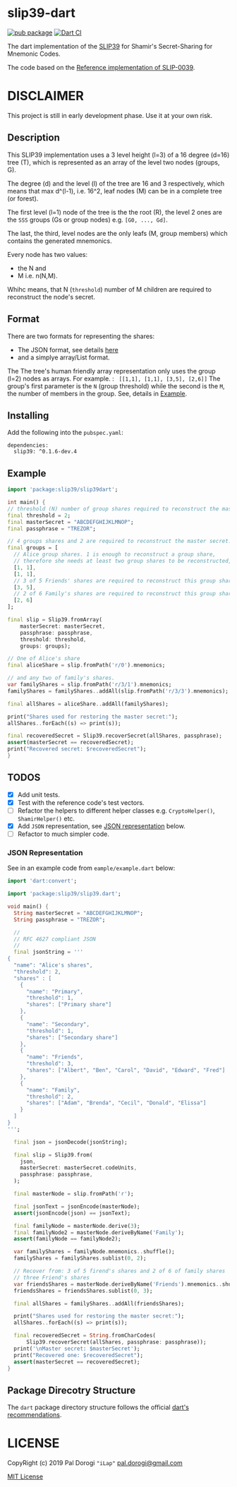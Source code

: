 # slip39-dart

[![pub package](https://img.shields.io/pub/v/slip39.svg)](https://pub.dartlang.org/packages/slip39)
[![Dart CI](https://github.com/ilap/slip39-dart/actions/workflows/dart.yml/badge.svg?branch=master)](https://github.com/ilap/slip39-dart/actions/workflows/dart.yml)

The dart implementation of the [SLIP39](https://github.com/satoshilabs/slips/blob/master/slip-0039.md) for Shamir's Secret-Sharing for Mnemonic Codes.

The code based on the [Reference implementation of SLIP-0039](https://github.com/trezor/python-shamir-mnemonic/).

# DISCLAIMER

This project is still in early development phase. Use it at your own risk.

## Description

 This SLIP39 implementation uses a 3 level height (l=3) of a 16 degree (d=16) tree (T), which is represented as an array of the level two nodes (groups, G).

 The degree (d) and the level (l) of the tree are 16 and 3 respectively,
 which means that max d^(l-1), i.e. 16^2, leaf nodes (M) can be in a complete tree (or forest).

 The first level (l=1) node of the tree is the the root (R), the level 2 ones are the `SSS` groups (Gs or group nodes) e.g. `[G0, ..., Gd]`.
 
 The last, the third, level nodes are the only leafs (M, group members) which contains the generated mnemonics.
 
 Every node has two values:
  - the N and 
  - M i.e. n(N,M).
 
 Whihc means, that N (`threshold`) number of M children are required to reconstruct the node's secret.

## Format

There are two formats for representing the shares:
  - The JSON format, see details [here](#json-representation)
  - and a simplye array/List format.
  
The The tree's human friendly array representation only uses the group (l=2) nodes as arrays.
For example. : ``` [[1,1], [1,1], [3,5], [2,6]]```
The group's first parameter is the `N` (group threshold) while the second is the `M`, the number of members in the group. See, details in [Example](#Example).

## Installing

Add the following into the `pubspec.yaml`:

```
dependencies:
  slip39: ^0.1.6-dev.4
```

## Example

  ``` dart
  import 'package:slip39/slip39dart';

  int main() {
  // threshold (N) number of group shares required to reconstruct the master secret.
  final threshold = 2;
  final masterSecret = "ABCDEFGHIJKLMNOP";
  final passphrase = "TREZOR";

  // 4 groups shares and 2 are required to reconstruct the master secret.
  final groups = [
    // Alice group shares. 1 is enough to reconstruct a group share,
    // therefore she needs at least two group shares to be reconstructed,
    [1, 1],
    [1, 1],
    // 3 of 5 Friends' shares are required to reconstruct this group share
    [3, 5],
    // 2 of 6 Family's shares are required to reconstruct this group share
    [2, 6]
  ];

  final slip = Slip39.fromArray(
      masterSecret: masterSecret,
      passphrase: passphrase,
      threshold: threshold,
      groups: groups);

  // One of Alice's share
  final aliceShare = slip.fromPath('r/0').mnemonics;

  // and any two of family's shares.
  var familyShares = slip.fromPath('r/3/1').mnemonics;
  familyShares = familyShares..addAll(slip.fromPath('r/3/3').mnemonics);

  final allShares = aliceShare..addAll(familyShares);

  print("Shares used for restoring the master secret:");
  allShares..forEach((s) => print(s));
  
  final recoveredSecret = Slip39.recoverSecret(allShares, passphrase);
  assert(masterSecret == recoveredSecret);
  print("Recovered secret: $recoveredSecret");
}
```
## TODOS

- [x] Add unit tests.
- [x] Test with the reference code's test vectors.
- [ ] Refactor the helpers to different helper classes e.g. `CryptoHelper()`, `ShamirHelper()` etc.
- [x] Add `JSON` representation, see [JSON representation](#json-representation) below.
- [ ] Refactor to much simpler code.

### JSON Representation 

See in an example code from `eample/example.dart` below:
``` dart
import 'dart:convert';

import 'package:slip39/slip39.dart';

void main() {
  String masterSecret = "ABCDEFGHIJKLMNOP";
  String passphrase = "TREZOR";

  //
  // RFC 4627 compliant JSON
  //
  final jsonString = '''
{
  "name": "Alice's shares",
  "threshold": 2,
  "shares" : [
    {
      "name": "Primary",
      "threshold": 1,
      "shares": ["Primary share"]
    },
    {
      "name": "Secondary",
      "threshold": 1,
      "shares": ["Secondary share"]
    },
    {
      "name": "Friends",
      "threshold": 3,
      "shares": ["Albert", "Ben", "Carol", "David", "Edward", "Fred"]
    },
    {
      "name": "Family",
      "threshold": 2,
      "shares": ["Adam", "Brenda", "Cecil", "Donald", "Elissa"]
    }
  ]
}
''';

  final json = jsonDecode(jsonString);

  final slip = Slip39.from(
    json,
    masterSecret: masterSecret.codeUnits,
    passphrase: passphrase,
  );

  final masterNode = slip.fromPath('r');

  final jsonText = jsonEncode(masterNode);
  assert(jsonEncode(json) == jsonText);

  final familyNode = masterNode.derive(3);
  final familyNode2 = masterNode.deriveByName('Family');
  assert(familyNode == familyNode2);

  var familyShares = familyNode.mnemonics..shuffle();
  familyShares = familyShares.sublist(0, 2);

  // Recover from: 3 of 5 firend's shares and 2 of 6 of family shares
  // three Friend's shares
  var friendsShares = masterNode.deriveByName('Friends').mnemonics..shuffle();
  friendsShares = friendsShares.sublist(0, 3);

  final allShares = familyShares..addAll(friendsShares);

  print("Shares used for restoring the master secret:");
  allShares..forEach((s) => print(s));

  final recoveredSecret = String.fromCharCodes(
      Slip39.recoverSecret(allShares, passphrase: passphrase));
  print('\nMaster secret: $masterSecret');
  print("Recovered one: $recoveredSecret");
  assert(masterSecret == recoveredSecret);
}
```

## Package Direcotry Structure

The `dart` package directory structure follows the official [dart's recommendations](https://dart.dev/tools/pub/package-layout).

# LICENSE

CopyRight (c) 2019 Pal Dorogi `"iLap"` <pal.dorogi@gmail.com>

[MIT License](LICENSE)
